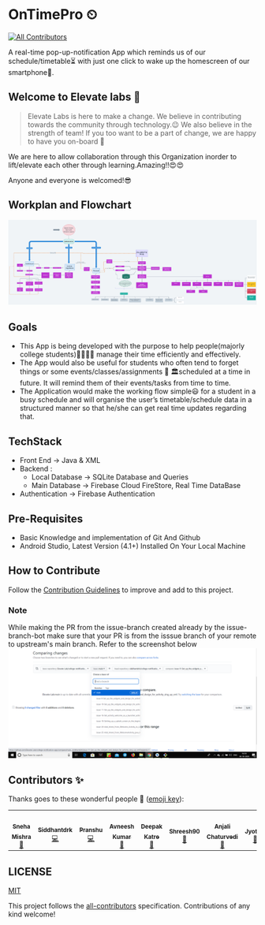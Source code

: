 # OnTimePro ⏲
<!-- ALL-CONTRIBUTORS-BADGE:START - Do not remove or modify this section -->
[![All Contributors](https://img.shields.io/badge/all_contributors-8-orange.svg?style=flat-square)](#contributors-)
<!-- ALL-CONTRIBUTORS-BADGE:END -->
A real-time pop-up-notification App which reminds us of our schedule/timetable⏳ with just one click to wake up the homescreen of our smartphone📱.

## Welcome to Elevate labs 🚀

> Elevate Labs is here to make a change. We believe in contributing towards the community through technology.:wink:
 We also believe in the strength of team! If you too want to be a part of change, we are happy to have you on-board 🥳

We are here to allow collaboration through this Organization inorder to lift/elevate each other through learning.Amazing!!:heart_eyes::heart_eyes:

 Anyone and everyone is welcomed!:sunglasses:

 ## Workplan and Flowchart
![App_Work_Flowchart](assets/images/ontimeproflowchart.png)

## Goals
- This App is being developed with the purpose to help people(majorly college students)👨‍🎓👩‍🎓 manage their time efficiently and effectively.
- The App would also be useful for students  who often tend to forget things  or some events/classes/assignments 📓 🏛scheduled at a time in future. It will remind them of their events/tasks from time to time. 
- The Application would make the working flow simple😃 for a student in a busy schedule and will organise the user’s timetable/schedule data in a structured manner so that he/she can get real time updates regarding that. 

## TechStack
- Front End -> Java & XML
- Backend :
    - Local Database -> SQLite Database and Queries
    - Main Database -> Firebase Cloud FireStore, Real Time DataBase
- Authentication -> Firebase Authentication 
   

## Pre-Requisites
 - Basic Knowledge and implementation of Git And Github
 - Android Studio, Latest Version (4.1+) Installed On Your Local Machine 
 
## How to Contribute

Follow the [Contribution Guidelines](https://github.com/Elevate-Lab/elevate-lab-website/blob/main/How%20To%20Contribute.md) to improve and add to this project.
### Note
While making the PR from the issue-branch created already by the issue-branch-bot make sure that your PR is from the isssue branch of your remote to upstream's main branch.
Refer to the screenshot below
![pr_fron_to](assets/images/pr_from_to.png)

## Contributors ✨

Thanks goes to these wonderful people 💜 ([emoji key](https://allcontributors.org/docs/en/emoji-key)):

<!-- ALL-CONTRIBUTORS-LIST:START - Do not remove or modify this section -->
<!-- prettier-ignore-start -->
<!-- markdownlint-disable -->
<table>
  <tr>
    <td align="center"><a href="https://github.com/Tlazypanda"><img src="https://avatars0.githubusercontent.com/u/33183263?v=4" width="100px;" alt=""/><br /><sub><b>Sneha Mishra</b></sub></a><br /><a href="#maintenance-Tlazypanda" title="Maintenance">🚧</a></td>
    <td align="center"><a href="https://www.linkedin.com/in/siddhant-khobragade-582a76174/"><img src="https://avatars3.githubusercontent.com/u/58393179?v=4" width="100px;" alt=""/><br /><sub><b>Siddhantdrk</b></sub></a><br /><a href="https://github.com/Elevate-Lab/Import-Template/commits?author=siddhantdrk" title="Code">💻</a></td>
   <td align="center"><a href="https://github.com/Pranshu-Tripathi"><img src="https://avatars1.githubusercontent.com/u/58396213?s=400&u=b52b8e1a73077d3495a5e490fb79300e07af9d26&v=4" width="100px;" alt=""/><br /><sub><b>Pranshu</b></sub></a><br /><a href="https://github.com/Elevate-Lab/Import-Template/commits?author=Pranshu-Tripathi" title="Code And Review">💻</a></td>
    <td align="center"><a href="https://cybertron-avneesh.github.io/My-Website/"><img src="https://avatars3.githubusercontent.com/u/54072374?v=4" width="100px;" alt=""/><br /><sub><b>Avneesh Kumar</b></sub></a><br /><a href="https://github.com/Elevate-Lab/Import-Template/commits?author=Cybertron-Avneesh" title="Documentation">📖</a></td>
    <td align="center"><a href="https://github.com/deepakDOTexe"><img src="https://avatars2.githubusercontent.com/u/46655706?v=4" width="100px;" alt=""/><br /><sub><b>Deepak Katre</b></sub></a><br /><a href="#maintenance-deepakDOTexe" title="Maintenance">🚧</a></td>
    <td align="center"><a href="https://github.com/Shreesh90"><img src="https://avatars1.githubusercontent.com/u/6941016?v=4" width="100px;" alt=""/><br /><sub><b>Shreesh90</b></sub></a><br /><a href="https://github.com/Elevate-Lab/Import-Template/commits?author=Shreesh90" title="Documentation">📖</a></td>
    <td align="center"><a href="https://github.com/IC1101Virgo"><img src="https://avatars1.githubusercontent.com/u/59052808?v=4" width="100px;" alt=""/><br /><sub><b>Anjali Chaturvedi</b></sub></a><br /><a href="https://github.com/Elevate-Lab/Import-Template/commits?author=IC1101Virgo" title="Documentation">📖</a></td>
    <td align="center"><a href="https://github.com/Jyotika999"><img src="https://avatars0.githubusercontent.com/u/54600270?v=4" width="100px;" alt=""/><br /><sub><b>Jyotika</b></sub></a><br /><a href="https://github.com/Elevate-Lab/Import-Template/commits?author=Jyotika999" title="Documentation">📖</a></td>
  </tr>
</table>

<!-- markdownlint-enable -->
<!-- prettier-ignore-end -->
<!-- ALL-CONTRIBUTORS-LIST:END -->


## LICENSE

[MIT](LICENSE)


This project follows the [all-contributors](https://github.com/all-contributors/all-contributors) specification. Contributions of any kind welcome!


